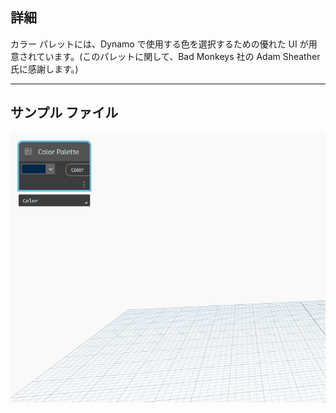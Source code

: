 ## 詳細
カラー パレットには、Dynamo で使用する色を選択するための優れた UI が用意されています。(このパレットに関して、Bad Monkeys 社の Adam Sheather 氏に感謝します。)
___
## サンプル ファイル

![Color Palette.gif](./CoreNodeModels.Input.ColorPalette_img.gif)

